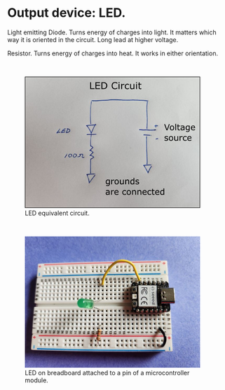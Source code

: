 # Output device:  LED.

Light emitting Diode.  Turns energy of charges into light.  It matters which way it is oriented in the circuit.  Long lead at higher voltage.

Resistor.  Turns energy of charges into heat. It works in either orientation.

<br>


<figure>
  <img src="./led_circuit.png" width="400" alt="my alt text"/>
  <figcaption>LED equivalent circuit.</figcaption>
</figure>

<br>

<figure>
  <img src="./led_physical.jpg" width="400" alt="my alt text"/>
  <figcaption>LED on breadboard attached to a pin of a microcontroller module.</figcaption>
</figure>

